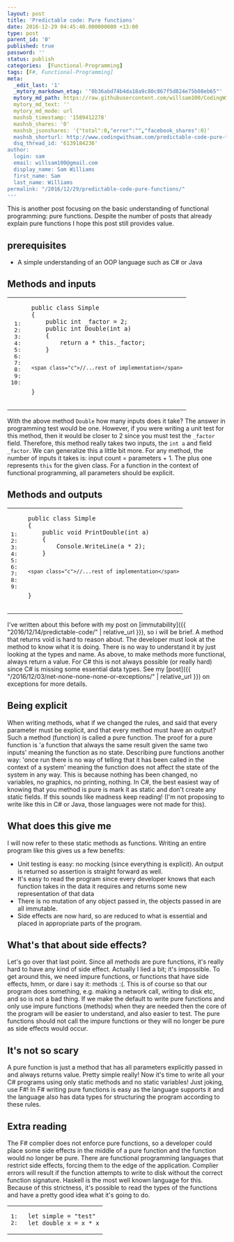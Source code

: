 ```yaml
---
layout: post
title: 'Predictable code: Pure functions'
date: 2016-12-29 04:45:40.000000000 +13:00
type: post
parent_id: '0'
published: true
password: ''
status: publish
categories:  [Functional-Programming]
tags: [F#, Functional-Programming]
meta:
  _edit_last: '1'
  _mytory_markdown_etag: '"0b36abd74b4da18a9c80c867f5d824e75b08eb65"'
  mytory_md_path: https://raw.githubusercontent.com/willsam100/CodingWithSam/master/pureFunctions.md
  mytory_md_text: ''
  mytory_md_mode: url
  mashsb_timestamp: '1589412278'
  mashsb_shares: '0'
  mashsb_jsonshares: '{"total":0,"error":"","facebook_shares":0}'
  mashsb_shorturl: http://www.codingwithsam.com/predictable-code-pure-functions/
  dsq_thread_id: '6139184236'
author:
  login: sam
  email: willsam100@gmail.com
  display_name: Sam Williams
  first_name: Sam
  last_name: Williams
permalink: "/2016/12/29/predictable-code-pure-functions/"
---
```


This is another post focusing on the basic understanding of functional programming: pure functions. Despite the number of posts that already explain pure functions I hope this post still provides value.

## prerequisites
- A simple understanding of an OOP language such as C# or Java

## Methods and inputs
<table class="pre">
<tr>
<td class="lines">
<pre class="fssnip"><span class="l"> 1: </span>
<span class="l"> 2: </span>
<span class="l"> 3: </span>
<span class="l"> 4: </span>
<span class="l"> 5: </span>
<span class="l"> 6: </span>
<span class="l"> 7: </span>
<span class="l"> 8: </span>
<span class="l"> 9: </span>
<span class="l">10: </span>
</pre>
</td>
<td class="snippet">
<pre class="fssnip highlighted"><code lang="csharp"><span class="k">public</span> <span class="k">class</span> Simple
{
    <span class="k">public</span> <span class="k">int</span> _factor <span class="o">=</span> <span class="n">2</span>;
    <span class="k">public</span> <span class="k">int</span> Double(<span class="k">int</span> a)
    {
        <span class="k">return</span> a <span class="o">*</span> <span class="k">this</span>._factor;
    }

    <span class="c">//...rest of implementation</span>
}
</code></pre>
</td>
</tr>
</table>

With the above method ```Double``` how many inputs does it take? The answer in programming test would be one. However, if you were writing a unit test for this method, then it would be closer to 2 since you must test the ```_factor``` field. Therefore, this method really takes two inputs, the ```int a``` and field ```_factor```. We can generalize this a little bit more. For any method, the number of inputs it takes is: input count = parameters + 1. The plus one represents ```this``` for the given class. For a function in the context of functional programming, all parameters should be explicit.

## Methods and outputs
<table class="pre">
<tr>
<td class="lines">
<pre class="fssnip"><span class="l">1: </span>
<span class="l">2: </span>
<span class="l">3: </span>
<span class="l">4: </span>
<span class="l">5: </span>
<span class="l">6: </span>
<span class="l">7: </span>
<span class="l">8: </span>
<span class="l">9: </span>
</pre>
</td>
<td class="snippet">
<pre class="fssnip highlighted"><code lang="csharp"><span class="k">public</span> <span class="k">class</span> Simple
{
    <span class="k">public</span> <span class="k">void</span> PrintDouble(<span class="k">int</span> a)
    {
        Console.WriteLine(a <span class="o">*</span> <span class="n">2</span>);
    }

    <span class="c">//...rest of implementation</span>
}
</code></pre>
</td>
</tr>
</table>
I've written about this before with my post on 	[immutability]({{ "2016/12/14/predictable-code/" | relative_url }}), so i will be brief. A method that returns void is hard to reason about. The developer must look at the method to know what it is doing. There is no way to understand it by just looking at the types and name. As above, to make methods more functional, always return a value. For C# this is not always possible (or really hard) since C# is missing some essential data types. See my [post]({{ "/2016/12/03/net-none-none-none-or-exceptions/" | relative_url }}) on exceptions for more details.

## Being explicit
When writing methods, what if we changed the rules, and said that every parameter must be explicit, and that every method must have an output? Such a method (function) is called a pure function. The proof for a pure function is 'a function that always the same result given the same two inputs' meaning the function as no state. Describing pure functions another way: 'once run there is no way of telling that it has been called in the context of a system' meaning the function does not affect the state of the system in any way. This is because nothing has been changed, no variables, no  graphics, no printing, nothing. In C#, the best easiest way of knowing that you method is pure is mark it as static and don't create any static fields. If this sounds like madness keep reading! (I'm not proposing to write like this in C# or Java, those languages were not made for this).

## What does this give me
I will now refer to these static methods as functions. Writing an entire program like this gives us a few benefits:
- Unit testing is easy: no mocking (since everything is explicit). An output is returned so assertion is straight forward as well.
- It's easy to read the program since every developer knows that each function takes in the data it requires and returns some new representation of that data
- There is no mutation of any object passed in, the objects passed in are all immutable.
- Side effects are now hard, so are reduced to what is essential and placed in appropriate parts of the program.

## What's that about side effects?
Let's go over that last point. Since all methods are pure functions, it's really hard to have any kind of side effect. Actually I lied a bit; it's impossible. To get around this, we need impure functions, or functions that have side effects, hmm, or dare i say it: methods :(. This is of course so that our program does something, e.g. making a network call, writing to disk etc, and so is not a bad thing. If we make the default to write pure functions and only use impure functions (methods) when they are needed then the core of the program will be easier to understand, and also easier to test. The pure functions should not call the impure functions or they will no longer be pure as side effects would occur.

## It's not so scary
A pure function is just a method that has all parameters explicitly passed in and always returns value. Pretty simple really! Now it's time to write all your C# programs using only static methods and no static variables! Just joking, use F#! In F# writing pure functions is easy as the language supports it and the language also has data types for structuring the program according to these rules.

## Extra reading
The F# complier does not enforce pure functions, so a developer could place some side effects in the middle of a pure function and the function would no longer be pure. There are functional programming languages that restrict side effects, forcing them to the edge of the application. Complier errors will result if the function attempts to write to disk without the correct function signature. Haskell is the most well known language for this. Because of this strictness, it's possible to read the types of the functions and have a pretty good idea what it's going to do.
<table class="pre">
<tr>
<td class="lines">
<pre class="fssnip"><span class="l">1: </span>
<span class="l">2: </span>
</pre>
</td>
<td class="snippet">
<pre class="fssnip highlighted"><code lang="fsharp"><span class="k">let</span> <span onmouseout="hideTip(event, 'fs1', 1)" onmouseover="showTip(event, 'fs1', 1)" class="id">simple</span> <span class="o">=</span> <span class="s">&quot;test&quot;</span>
<span class="k">let</span> <span onmouseout="hideTip(event, 'fs2', 2)" onmouseover="showTip(event, 'fs2', 2)" class="fn">double</span> <span onmouseout="hideTip(event, 'fs3', 3)" onmouseover="showTip(event, 'fs3', 3)" class="id">x</span> <span class="o">=</span> <span onmouseout="hideTip(event, 'fs3', 4)" onmouseover="showTip(event, 'fs3', 4)" class="id">x</span> <span class="o">*</span> <span onmouseout="hideTip(event, 'fs3', 5)" onmouseover="showTip(event, 'fs3', 5)" class="id">x</span>
</code></pre>
</td>
</tr>
</table>